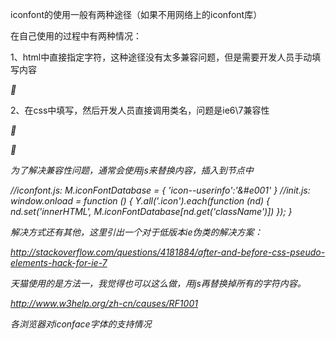 iconfont的使用一般有两种途径（如果不用网络上的iconfont库）

在自己使用的过程中有两种情况：

1、html中直接指定字符，这种途径没有太多兼容问题，但是需要开发人员手动填写内容

<i class="icon">&#xE001;</i>

2、在css中填写，然后开发人员直接调用类名，问题是ie6\7兼容性

<style>
    .icon-userinfo:before{content:'\e001';}
</style>
<i class="icon icon-userinfo"><i>

为了解决兼容性问题，通常会使用js来替换内容，插入到节点中

//iconfont.js:
M.iconFontDatabase = {
    'icon--userinfo':'&#e001'
}
//init.js:
window.onload = function () {
    Y.all('.icon').each(function (nd) {
        nd.set('innerHTML', M.iconFontDatabase[nd.get('className')])
    });
}

解决方式还有其他，这里引出一个对于低版本ie伪类的解决方案：

http://stackoverflow.com/questions/4181884/after-and-before-css-pseudo-elements-hack-for-ie-7


天猫使用的是方法一，我觉得也可以这么做，用js再替换掉所有的字符内容。

http://www.w3help.org/zh-cn/causes/RF1001

各浏览器对iconface字体的支持情况
